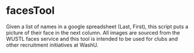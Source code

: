 # facesTool
Given a list of names in a google spreadsheet (Last, First), this script puts a picture of their face in the next column. All images are sourced from the WUSTL faces service and this tool is intended to be used for clubs and other recruitment initiatives at WashU.
